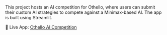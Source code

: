 This project hosts an AI competition for Othello, where users can submit their custom AI strategies to compete against a Minimax-based AI. The app is built using Streamlit.


🔗 Live App: [Othello AI Competition](https://othelloift3335.streamlit.app/)
